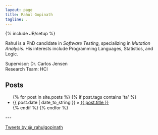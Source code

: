```yaml
---
layout: page
title: Rahul Gopinath
tagline: .
---
```

{% include JB/setup %}

Rahul is a PhD candidate in *Software Testing*, specializing in *Mutation Analysis*. His interests include Programming Languages, Statistics, and Logic.

Supervisor: Dr. Carlos Jensen  
Research Team: HCI  


## Posts

<ul class="posts">
  {% for post in site.posts %}
    {% if post.tags contains 'ta' %}
    <li><span>{{ post.date | date_to_string }}</span> &raquo; <a href="{{ BASE_PATH }}{{ post.url }}">{{ post.title }}</a></li>
    {% endif %}
  {% endfor %}
</ul>

<p/>
---
<p/>
<p/>

<a class="twitter-timeline" href="https://twitter.com/_rahulgopinath" data-widget-id="479223024294457344">Tweets by @_rahulgopinath</a>
<script>!function(d,s,id){var js,fjs=d.getElementsByTagName(s)[0],p=/^http:/.test(d.location)?'http':'https';if(!d.getElementById(id)){js=d.createElement(s);js.id=id;js.src=p+"://platform.twitter.com/widgets.js";fjs.parentNode.insertBefore(js,fjs);}}(document,"script","twitter-wjs");</script>

